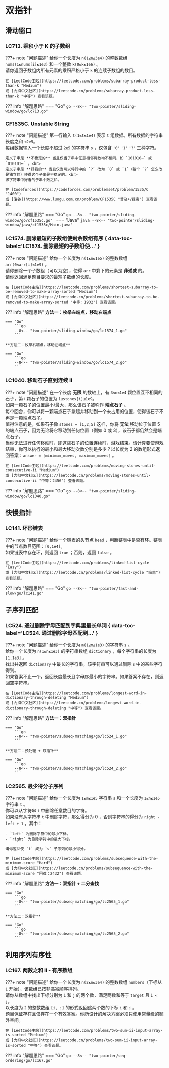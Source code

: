 # 双指针

## 滑动窗口

### LC713. 乘积小于 K 的子数组

???+ note "问题描述"
    给你一个长度为 `n(1≤n≤3e4)` 的整数数组 `nums(1≤nums[i]≤1e3)` 和一个整数 `k(0≤k≤1e6)` 。<br>
    请你返回子数组内所有元素的乘积严格小于 `k` 的连续子数组的数目。

    在 [LeetCode主站](https://leetcode.com/problems/subarray-product-less-than-k "Medium")
    或 [力扣中文社区](https://leetcode.cn/problems/subarray-product-less-than-k "中等") 查看该题。

??? info "解题思路"
    === "Go"
        ```go
        --8<-- "two-pointer/sliding-window/go/lc713.go"
        ```

### CF1535C. Unstable String

???+ note "问题描述"
    第一行输入 `t(1≤t≤1e4)` 表示 `t` 组数据。所有数据的字符串长度之和 `≤2e5`。<br>
    每组数据输入一个长度不超过 `2e5` 的字符串 `s` ，仅包含 `'0'` `'1'` `'?'` 三种字符。

    定义子串是 **不稳定的** 当且仅当子串中任意相邻两数均不相同，如 `101010⋯` 或 `010101⋯` 。<br>
    定义子串是 **好看的** 当且仅当可以将其中的 `?` 改为 `0` 或 `1`（每个 `?` 怎么改是独立的）使得这个子串是不稳定的。<br>
    求字符串中好看的子串个数之和。

    在 [Codeforces](https://codeforces.com/problemset/problem/1535/C "1400")
    或 [洛谷](https://www.luogu.com.cn/problem/CF1535C "普及+/提高") 查看该题。

??? info "解题思路"
    === "Go"
        ```go
        --8<-- "two-pointer/sliding-window/go/cf1535c.go"
        ```
    === "Java"
        ```java
        --8<-- "two-pointer/sliding-window/java/cf1535c/Main.java"
        ```

### LC1574. 删除最短的子数组使剩余数组有序 { data-toc-label='LC1574. 删除最短的子数组使...' }

???+ note "问题描述"
    给你一个长度为 `n(1≤n≤1e5)` 的整数数组 `arr(0≤arr[i]≤1e9)` 。<br>
    请你删除一个子数组（可以为空），使得 `arr` 中剩下的元素是 **非递减** 的。<br>
    请你返回满足题目要求的最短子数组的长度。

    在 [LeetCode主站](https://leetcode.com/problems/shortest-subarray-to-be-removed-to-make-array-sorted "Medium")
    或 [力扣中文社区](https://leetcode.cn/problems/shortest-subarray-to-be-removed-to-make-array-sorted "中等：1932") 查看该题。

??? info "解题思路"
    **方法一：枚举左端点，移动右端点**

    === "Go"
        ```go
        --8<-- "two-pointer/sliding-window/go/lc1574_1.go"
        ```

    **方法二：枚举右端点，移动左端点**

    === "Go"
        ```go
        --8<-- "two-pointer/sliding-window/go/lc1574_2.go"
        ```

### LC1040. 移动石子直到连续 II

???+ note "问题描述"
    在一个长度 **无限** 的数轴上，有 `3≤n≤1e4` 颗位置互不相同的石子，第 i 颗石子的位置为 `1≤stones[i]≤1e9`。<br>
    如果一颗石子的位置最小/最大，那么该石子被称作 **端点石子** 。<br>
    每个回合，你可以将一颗端点石子拿起并移动到一个未占用的位置，使得该石子不再是一颗端点石子。<br>
    值得注意的是，如果石子像 `stones = [1,2,5]` 这样，你将 **无法** 移动位于位置 5 的端点石子，因为无论将它移动到任何位置（例如 0 或 3），该石子都仍然会是端点石子。<br>
    当你无法进行任何移动时，即这些石子的位置连续时，游戏结束。请计算要使游戏结束，你可以执行的最小和最大移动次数分别是多少？以长度为 2 的数组形式返回答案：`answer = [minimum_moves, maximum_moves]` 。

    在 [LeetCode主站](https://leetcode.com/problems/moving-stones-until-consecutive-ii "Medium")
    或 [力扣中文社区](https://leetcode.cn/problems/moving-stones-until-consecutive-ii "中等：2456") 查看该题。

??? info "解题思路"
    === "Go"
        ```go
        --8<-- "two-pointer/sliding-window/go/lc1040.go"
        ```

## 快慢指针

### LC141. 环形链表

???+ note "问题描述"
    给你一个链表的头节点 `head` ，判断链表中是否有环。链表中的节点数目范围：`[0,1e4]`。<br>
    如果链表中存在环，则返回 `true` ；否则，返回 `false` 。

    在 [LeetCode主站](https://leetcode.com/problems/linked-list-cycle "Easy")
    或 [力扣中文社区](https://leetcode.cn/problems/linked-list-cycle "简单") 查看该题。

??? info "解题思路"
    === "Go"
        ```go
        --8<-- "two-pointer/fast-and-slow/go/lc141.go"
        ```

## 子序列匹配

### LC524. 通过删除字母匹配到字典里最长单词 { data-toc-label='LC524. 通过删除字母匹配到...' }

???+ note "问题描述"
    给你一个长度为 `m(1≤m≤1e3)` 的字符串 `s` 。<br>
    给你一个长度为 `n(1≤n≤1e3)` 的字符串数组 `dictionary` ，每个字符串的长度为 `[1,1e3]` 。<br>
    找出并返回 `dictionary` 中最长的字符串，该字符串可以通过删除 `s` 中的某些字符得到。<br>
    如果答案不止一个，返回长度最长且字母序最小的字符串。如果答案不存在，则返回空字符串。

    在 [LeetCode主站](https://leetcode.com/problems/longest-word-in-dictionary-through-deleting "Medium")
    或 [力扣中文社区](https://leetcode.cn/problems/longest-word-in-dictionary-through-deleting "中等") 查看该题。

??? info "解题思路"
    **方法一：双指针**

    === "Go"
        ```go
        --8<-- "two-pointer/subseq-matching/go/lc524_1.go"
        ```

    **方法二：预处理 + 双指针**

    === "Go"
        ```go
        --8<-- "two-pointer/subseq-matching/go/lc524_2.go"
        ```

### LC2565. 最少得分子序列

???+ note "问题描述"
    给你一个长度为 `1≤m≤1e5` 字符串 `s` 和一个长度为 `1≤n≤1e5` 字符串 `t` 。<br>
    你可以从字符串 `t` 中删除任意数目的字符。<br>
    如果没有从字符串 `t` 中删除字符，那么得分为 0 ，否则字符串的得分为 `right - left + 1` ，其中：

    - `left` 为删除字符中的最小下标。
    - `right` 为删除字符中的最大下标。

    请你返回使 `t` 成为 `s` 子序列的最小得分。

    在 [LeetCode主站](https://leetcode.com/problems/subsequence-with-the-minimum-score "Hard")
    或 [力扣中文社区](https://leetcode.cn/problems/subsequence-with-the-minimum-score "困难：2432") 查看该题。

??? info "解题思路"
    **方法一：双指针 + 二分查找**

    === "Go"
        ```go
        --8<-- "two-pointer/subseq-matching/go/lc2565_1.go"
        ```

    **方法二：双指针**

    === "Go"
        ```go
        --8<-- "two-pointer/subseq-matching/go/lc2565_2.go"
        ```

## 利用序列有序性

### LC167. 两数之和 II - 有序数组

???+ note "问题描述"
    给你一个长度为 `n(2≤n≤3e4)` 的整数数组 `numbers`（下标从 `1` 开始），该数组已按非递减顺序排列。<br>
    请你从数组中找出下标分别为 `i` 和 `j` 的两个数，满足两数和等于 `target` 且 `i < j`。<br>
    以长度为 `2` 的整数数组 `[i, j]` 的形式返回这两个数的下标 `i` 和 `j` 。<br>
    题目保证存在且仅存在一个有效答案。你所设计的解决方案必须只使用常量级的额外空间。

    在 [LeetCode主站](https://leetcode.com/problems/two-sum-ii-input-array-is-sorted "Medium")
    或 [力扣中文社区](https://leetcode.cn/problems/two-sum-ii-input-array-is-sorted "中等") 查看该题。

??? info "解题思路"
    === "Go"
        ```go
        --8<-- "two-pointer/seq-ordering/go/lc167.go"
        ```
